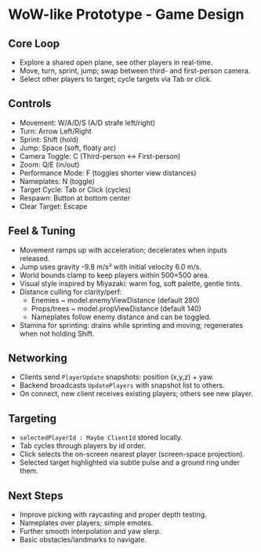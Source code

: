 # WoW-like Prototype - Game Design

## Core Loop

- Explore a shared open plane, see other players in real-time.
- Move, turn, sprint, jump; swap between third- and first-person camera.
- Select other players to target; cycle targets via Tab or click.

## Controls

- Movement: W/A/D/S (A/D strafe left/right)
- Turn: Arrow Left/Right
- Sprint: Shift (hold)
- Jump: Space (soft, floaty arc)
- Camera Toggle: C (Third-person ↔ First-person)
- Zoom: Q/E (in/out)
- Performance Mode: F (toggles shorter view distances)
- Nameplates: N (toggle)
- Target Cycle: Tab or Click (cycles)
- Respawn: Button at bottom center
- Clear Target: Escape

## Feel & Tuning

- Movement ramps up with acceleration; decelerates when inputs released.
- Jump uses gravity -9.8 m/s² with initial velocity 6.0 m/s.
- World bounds clamp to keep players within 500×500 area.
- Visual style inspired by Miyazaki: warm fog, soft palette, gentle tints.
- Distance culling for clarity/perf:
  - Enemies ~ model.enemyViewDistance (default 280)
  - Props/trees ~ model.propViewDistance (default 140)
  - Nameplates follow enemy distance and can be toggled.
- Stamina for sprinting: drains while sprinting and moving; regenerates when not holding Shift.

## Networking

- Clients send `PlayerUpdate` snapshots: position (x,y,z) + yaw.
- Backend broadcasts `UpdatePlayers` with snapshot list to others.
- On connect, new client receives existing players; others see new player.

## Targeting

- `selectedPlayerId : Maybe ClientId` stored locally.
- Tab cycles through players by id order.
- Click selects the on-screen nearest player (screen-space projection).
- Selected target highlighted via subtle pulse and a ground ring under them.

## Next Steps

- Improve picking with raycasting and proper depth testing.
- Nameplates over players; simple emotes.
- Further smooth interpolation and yaw slerp.
- Basic obstacles/landmarks to navigate.
